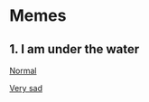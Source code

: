 # Memes

## 1. I am under the water

[Normal](https://functionalmetatable.github.io/projects/player/ytfs?v=5wO_kv1Z_Tc)

[Very sad](https://functionalmetatable.github.io/projects/player/ytfs?v=AgZYGxr-f_o)

